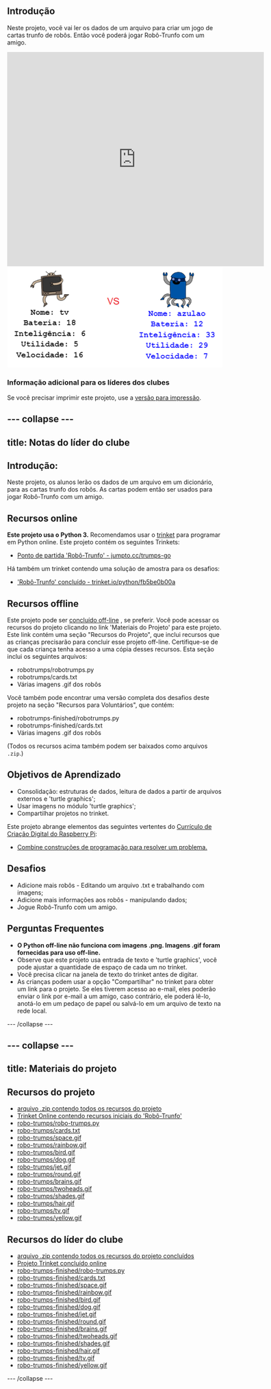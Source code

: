 ## Introdução

Neste projeto, você vai ler os dados de um arquivo para criar um jogo de cartas trunfo de robôs. Então você poderá jogar Robô-Trunfo com um amigo.

<div class="trinket">
  <iframe src="https://trinket.io/embed/python/fb5be0b00a?outputOnly=true&start=result" width="600" height="500" frameborder="0" marginwidth="0" marginheight="0" allowfullscreen>
  </iframe>
  <img src="images/robotrumps-finished.png">
</div>

### Informação adicional para os líderes dos clubes

Se você precisar imprimir este projeto, use a [versão para impressão](https://projects.raspberrypi.org/pt-BR/projects/robo-trumps/print).

--- collapse ---
---
title: Notas do líder do clube
---
## Introdução:

Neste projeto, os alunos lerão os dados de um arquivo em um dicionário, para as cartas trunfo dos robôs. As cartas podem então ser usados ​​para jogar Robô-Trunfo com um amigo.

## Recursos online

**Este projeto usa o Python 3.** Recomendamos usar o [trinket](https://trinket.io/) para programar em Python online. Este projeto contém os seguintes Trinkets:

* [Ponto de partida 'Robô-Trunfo' - jumpto.cc/trumps-go](http://jumpto.cc/trumps-go)

Há também um trinket contendo uma solução de amostra para os desafios:

* ['Robô-Trunfo' concluído - trinket.io/python/fb5be0b00a](https://trinket.io/python/fb5be0b00a)

## Recursos offline

Este projeto pode ser [concluído off-line](https://www.codeclubprojects.org/en-GB/resources/python-working-offline/) , se preferir. Você pode acessar os recursos do projeto clicando no link 'Materiais do Projeto' para este projeto. Este link contém uma seção "Recursos do Projeto", que inclui recursos que as crianças precisarão para concluir esse projeto off-line. Certifique-se de que cada criança tenha acesso a uma cópia desses recursos. Esta seção inclui os seguintes arquivos:

* robotrumps/robotrumps.py
* robotrumps/cards.txt
* Várias imagens .gif dos robôs

Você também pode encontrar uma versão completa dos desafios deste projeto na seção "Recursos para Voluntários", que contém:

* robotrumps-finished/robotrumps.py
* robotrumps-finished/cards.txt
* Várias imagens .gif dos robôs

(Todos os recursos acima também podem ser baixados como arquivos `.zip`.)

## Objetivos de Aprendizado

* Consolidação: estruturas de dados, leitura de dados a partir de arquivos externos e 'turtle graphics';
* Usar imagens no módulo 'turtle graphics';
* Compartilhar projetos no trinket.

Este projeto abrange elementos das seguintes vertentes do [Currículo de Criação Digital do Raspberry Pi](http://rpf.io/curriculum):

* [Combine construções de programação para resolver um problema.](https://www.raspberrypi.org/curriculum/programming/builder)

## Desafios

* Adicione mais robôs - Editando um arquivo .txt e trabalhando com imagens;
* Adicione mais informações aos robôs - manipulando dados;
* Jogue Robô-Trunfo com um amigo.

## Perguntas Frequentes

* **O Python off-line não funciona com imagens .png. Imagens .gif foram fornecidas para uso off-line.**
* Observe que este projeto usa entrada de texto e 'turtle graphics', você pode ajustar a quantidade de espaço de cada um no trinket.
* Você precisa clicar na janela de texto do trinket antes de digitar.
* As crianças podem usar a opção "Compartilhar" no trinket para obter um link para o projeto. Se eles tiverem acesso ao e-mail, eles poderão enviar o link por e-mail a um amigo, caso contrário, ele poderá lê-lo, anotá-lo em um pedaço de papel ou salvá-lo em um arquivo de texto na rede local.

--- /collapse ---

--- collapse ---
---
title: Materiais do projeto
---
## Recursos do projeto

* [arquivo .zip contendo todos os recursos do projeto](resources/robo-trumps-project-resources.zip)
* [Trinket Online contendo recursos iniciais do 'Robô-Trunfo'](http://jumpto.cc/trumps-go)
* [robo-trumps/robo-trumps.py](resources/robo-trumps-robo-trumps.py)
* [robo-trumps/cards.txt](resources/robo-trumps-cards.txt)
* [robo-trumps/space.gif](resources/robo-trumps-space.gif)
* [robo-trumps/rainbow.gif](resources/robo-trumps-rainbow.gif)
* [robo-trumps/bird.gif](resources/robo-trumps-bird.gif)
* [robo-trumps/dog.gif](resources/robo-trumps-dog.gif)
* [robo-trumps/jet.gif](resources/robo-trumps-jet.gif)
* [robo-trumps/round.gif](resources/robo-trumps-round.gif)
* [robo-trumps/brains.gif](resources/robo-trumps-brains.gif)
* [robo-trumps/twoheads.gif](resources/robo-trumps-twoheads.gif)
* [robo-trumps/shades.gif](resources/robo-trumps-shades.gif)
* [robo-trumps/hair.gif](resources/robo-trumps-hair.gif)
* [robo-trumps/tv.gif](resources/robo-trumps-tv.gif)
* [robo-trumps/yellow.gif](resources/robo-trumps-yellow.gif)

## Recursos do líder do clube

* [arquivo .zip contendo todos os recursos do projeto concluídos](resources/robotrumps-volunteer-resources.zip)
* [Projeto Trinket concluído online](https://trinket.io/python/fb5be0b00a)
* [robo-trumps-finished/robo-trumps.py](resources/robo-trumps-finished-robo-trumps.py)
* [robo-trumps-finished/cards.txt](resources/robo-trumps-finished-cards.txt)
* [robo-trumps-finished/space.gif](resources/robo-trumps-finished-space.gif)
* [robo-trumps-finished/rainbow.gif](resources/robo-trumps-finished-rainbow.gif)
* [robo-trumps-finished/bird.gif](resources/robo-trumps-finished-bird.gif)
* [robo-trumps-finished/dog.gif](resources/robo-trumps-finished-dog.gif)
* [robo-trumps-finished/jet.gif](resources/robo-trumps-finished-jet.gif)
* [robo-trumps-finished/round.gif](resources/robo-trumps-finished-round.gif)
* [robo-trumps-finished/brains.gif](resources/robo-trumps-finished-brains.gif)
* [robo-trumps-finished/twoheads.gif](resources/robo-trumps-finished-twoheads.gif)
* [robo-trumps-finished/shades.gif](resources/robo-trumps-finished-shades.gif)
* [robo-trumps-finished/hair.gif](resources/robo-trumps-finished-hair.gif)
* [robo-trumps-finished/tv.gif](resources/robo-trumps-finished-tv.gif)
* [robo-trumps-finished/yellow.gif](resources/robo-trumps-finished-yellow.gif)

--- /collapse ---